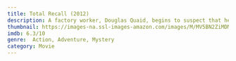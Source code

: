 ```yaml
---
title: Total Recall (2012)
description: A factory worker, Douglas Quaid, begins to suspect that he is a spy after visiting Rekall - a company that provides its clients with implanted fake memories of a life they would like to have led - goes wrong and he finds himself on the run.
thumbnail: https://images-na.ssl-images-amazon.com/images/M/MV5BN2ZiMDMzYWItNDllZC00ZmRmLWI1YzktM2M5M2ZmZDg1OGNlXkEyXkFqcGdeQXVyNDQ2MTMzODA@._V1_QL50_SY1000_CR0,0,706,1000_AL_.jpg
imdb: 6.3/10
genre:  Action, Adventure, Mystery
category: Movie
---
```


